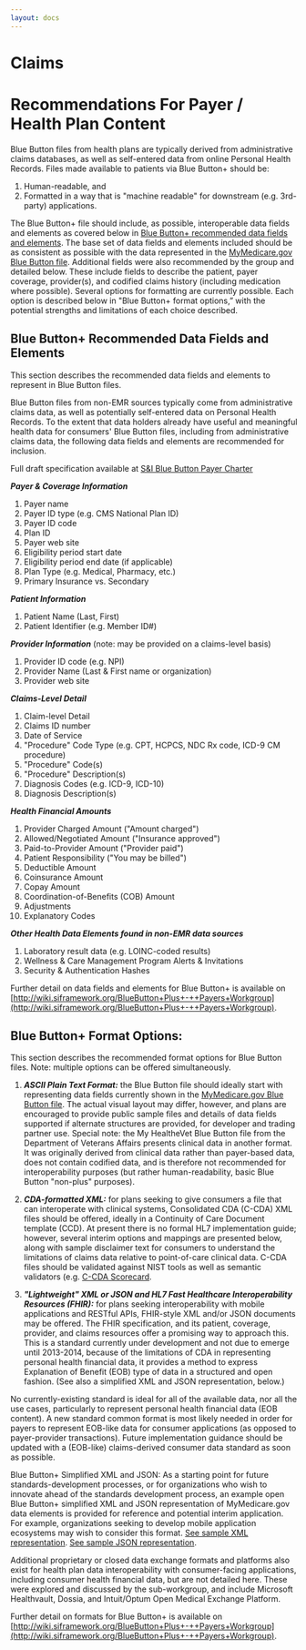 ```yaml
---
layout: docs
---
```


# Claims 

# Recommendations For Payer / Health Plan Content

Blue Button files from health plans are typically derived from administrative claims databases, as well as self-entered data from online Personal Health Records. Files made available to patients via Blue Button+ should be:

1.	Human-readable, and
2.	Formatted in a way that is "machine readable" for downstream (e.g. 3rd-party) applications.

The Blue Button+ file should include, as possible, interoperable data fields and elements as covered below in [Blue Button+ recommended data fields and elements](#fields). The base set of data fields and elements included should be as consistent as possible with the data represented in the [MyMedicare.gov Blue Button file](http://www.cms.gov/Research-Statistics-Data-and-Systems/Files-for-Order/NonIdentifiableDataFiles/BlueButtonInitiative.html). Additional fields were also recommended by the group and detailed below. These include fields to describe the patient, payer coverage, provider(s), and codified claims history (including medication where possible).
Several options for formatting are currently possible. Each option is described below in "Blue Button+ format options,” with the potential strengths and limitations of each choice described.

<a name="fields"></a>
## Blue Button+ Recommended Data Fields and Elements 

This section describes the recommended data fields and elements to represent in Blue Button files.

Blue Button files from non-EMR sources typically come from administrative claims data, as well as potentially self-entered data on Personal Health Records. To the extent that data holders already have useful and meaningful health data for consumers' Blue Button files, including from administrative claims data, the following data fields and elements are recommended for inclusion.

Full draft specification available at
[S&amp;I Blue Button Payer Charter](http://www.bit.ly/bbcharter)

***Payer & Coverage Information***
1.	Payer name
2.	Payer ID type (e.g. CMS National Plan ID)
3.	Payer ID code
4.	Plan ID
5.	Payer web site
6.	Eligibility period start date
7.	Eligibility period end date (if applicable)
8.	Plan Type (e.g. Medical, Pharmacy, etc.)
9.	Primary Insurance vs. Secondary

***Patient Information***
1.	Patient Name (Last, First)
2.	Patient Identifier (e.g. Member ID#)

***Provider Information*** (note: may be provided on a claims-level basis)
1.	Provider ID code (e.g. NPI)
2.	Provider Name (Last & First name or organization)
3.	Provider web site

***Claims-Level Detail***
1.	Claim-level Detail
2.	Claims ID number
3.	Date of Service
4.	"Procedure" Code Type (e.g. CPT, HCPCS, NDC Rx code, ICD-9 CM procedure)
5.	"Procedure" Code(s)
6.	"Procedure" Description(s)
7.	Diagnosis Codes (e.g. ICD-9, ICD-10)
8.	Diagnosis Description(s)

***Health Financial Amounts***
1.	Provider Charged Amount ("Amount charged")
2.	Allowed/Negotiated Amount ("Insurance approved")
3.	Paid-to-Provider Amount ("Provider paid")
4.	Patient Responsibility ("You may be billed")
5.	Deductible Amount
6.	Coinsurance Amount
7.	Copay Amount
8.	Coordination-of-Benefits (COB) Amount
9.	Adjustments
10.	Explanatory Codes

***Other Health Data Elements found in non-EMR data sources***
1.	Laboratory result data (e.g. LOINC-coded results)
2.	Wellness & Care Management Program Alerts & Invitations
3.	Security & Authentication Hashes

Further detail on data fields and elements for Blue Button+ is available on [http://wiki.siframework.org/BlueButton+Plus+-++Payers+Workgroup](http://wiki.siframework.org/BlueButton+Plus+-++Payers+Workgroup).

## Blue Button+ Format Options:

This section describes the recommended format options for Blue Button files. Note: multiple options can be offered simultaneously.

1. ***ASCII Plain Text Format:*** the Blue Button file should ideally start with representing data fields currently shown in the [MyMedicare.gov Blue Button file](http://www.cms.gov/Research-Statistics-Data-and-Systems/Files-for-Order/NonIdentifiableDataFiles/BlueButtonInitiative.html). The actual visual layout may differ, however, and plans are encouraged to provide public sample files and details of data fields supported if alternate structures are provided, for developer and trading partner use. Special note: the My HealtheVet Blue Button file from the Department of Veterans Affairs presents clinical data in another format. It was originally derived from clinical data rather than payer-based data, does not contain codified data, and is therefore not recommended for interoperability purposes (but rather human-readability, basic Blue Button "non-plus" purposes).

2. ***CDA-formatted XML:*** for plans seeking to give consumers a file that can interoperate with clinical systems, Consolidated CDA (C-CDA) XML files should be offered, ideally in a Continuity of Care Document template (CCD). At present there is no formal HL7 implementation guide; however, several interim options and mappings are presented below, along with sample disclaimer text for consumers to understand the limitations of claims data relative to point-of-care clinical data. C-CDA files should be validated against NIST tools as well as semantic validators (e.g. [C-CDA Scorecard](http://ccda-scorecard.smartplatforms.org/).

3. ***"Lightweight" XML or JSON and HL7 Fast Healthcare Interoperability Resources (FHIR):*** for plans seeking interoperability with mobile applications and RESTful APIs, FHIR-style XML and/or JSON documents may be offered. The FHIR specification, and its patient, coverage, provider, and claims resources offer a promising way to approach this. This is a standard currently under development and not due to emerge until 2013-2014, because of the limitations of CDA in representing personal health financial data, it provides a method to express Explanation of Benefit (EOB) type of data in a structured and open fashion. (See also a simplified XML and JSON representation, below.)

No currently-existing standard is ideal for all of the available data, nor all the use cases, particularly to represent personal health financial data (EOB content). A new standard common format is most likely needed in order for payers to represent EOB-like data for consumer applications (as opposed to payer-provider transactions). Future implementation guidance should be updated with a (EOB-like) claims-derived consumer data standard as soon as possible.

Blue Button+ Simplified XML and JSON: As a starting point for future standards-development processes, or for organizations who wish to innovate ahead of the standards development process, an example open Blue Button+ simplified XML and JSON representation of MyMedicare.gov data elements is provided for reference and potential interim application. For example, organizations seeking to develop mobile application ecosystems may wish to consider this format. [See sample XML representation](https://github.com/blue-button/claims/blob/master/claims.xml). [See sample JSON representation](https://github.com/blue-button/claims/blob/master/claims.json).

Additional proprietary or closed data exchange formats and platforms also exist for health plan data interoperability with consumer-facing applications, including consumer health financial data, but are not detailed here. These were explored and discussed by the sub-workgroup, and include Microsoft Healthvault, Dossia, and Intuit/Optum Open Medical Exchange Platform.

Further detail on formats for Blue Button+ is available on [http://wiki.siframework.org/BlueButton+Plus+-++Payers+Workgroup](http://wiki.siframework.org/BlueButton+Plus+-++Payers+Workgroup).
